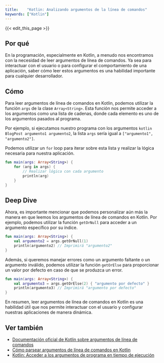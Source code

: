 ```yaml
---
title:    "Kotlin: Analizando argumentos de la línea de comandos"
keywords: ["Kotlin"]
---
```


{{< edit_this_page >}}

## Por qué
En la programación, especialmente en Kotlin, a menudo nos encontramos con la necesidad de leer argumentos de línea de comandos. Ya sea para interactuar con el usuario o para configurar el comportamiento de una aplicación, saber cómo leer estos argumentos es una habilidad importante para cualquier desarrollador.

## Cómo
Para leer argumentos de línea de comandos en Kotlin, podemos utilizar la función `args` de la clase `Array<String>`. Esta función nos permite acceder a los argumentos como una lista de cadenas, donde cada elemento es uno de los argumentos pasados al programa.

Por ejemplo, si ejecutamos nuestro programa con los argumentos `kotlin BlogPost argumento1 argumento2`, la lista `args` sería igual a `["argumento1", "argumento2"]`.

Podemos utilizar un `for` loop para iterar sobre esta lista y realizar la lógica necesaria para nuestra aplicación.

```Kotlin
fun main(args: Array<String>) {
    for (arg in args) {
        // Realizar lógica con cada argumento
        println(arg)
    }
}
```

## Deep Dive
Ahora, es importante mencionar que podemos personalizar aún más la manera en que leemos los argumentos de línea de comandos en Kotlin. Por ejemplo, podemos utilizar la función `getOrNull` para acceder a un argumento específico por su índice.

```Kotlin
fun main(args: Array<String>) {
    val argumento2 = args.getOrNull(1)
    println(argumento2) // Imprimirá "argumento2"
}
```

Además, si queremos manejar errores como un argumento faltante o un argumento inválido, podemos utilizar la función `getOrElse` para proporcionar un valor por defecto en caso de que se produzca un error.

```Kotlin
fun main(args: Array<String>) {
    val argumento3 = args.getOrElse(2) { "argumento por defecto" }
    println(argumento3) // Imprimirá "argumento por defecto"
}
```

En resumen, leer argumentos de línea de comandos en Kotlin es una habilidad útil que nos permite interactuar con el usuario y configurar nuestras aplicaciones de manera dinámica.

## Ver también
- [Documentación oficial de Kotlin sobre argumentos de línea de comandos](https://kotlinlang.org/docs/command-line.html)
- [Cómo parsear argumentos de línea de comandos en Kotlin](https://www.baeldung.com/kotlin/parse-command-line-arguments)
- [Kotlin: Acceder a los argumentos de programa en tiempo de ejecución](https://www.programiz.com/kotlin-programming/command-line-arguments)